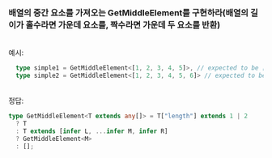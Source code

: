 ### 배열의 중간 요소를 가져오는 GetMiddleElement<T>를 구현하라(배열의 길이가 홀수라면 가운데 요소를, 짝수라면 가운데 두 요소를 반환)

<br/>
예시:

```ts
  type simple1 = GetMiddleElement<[1, 2, 3, 4, 5]>, // expected to be [3]
  type simple2 = GetMiddleElement<[1, 2, 3, 4, 5, 6]> // expected to be [3, 4]
```

<br/>
정답:

```ts
type GetMiddleElement<T extends any[]> = T["length"] extends 1 | 2
  ? T
  : T extends [infer L, ...infer M, infer R]
  ? GetMiddleElement<M>
  : [];
```
